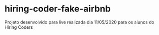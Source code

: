 # hiring-coder-fake-airbnb
Projeto desenvolvido para live realizada dia 11/05/2020 para os alunos do Hiring Coders
